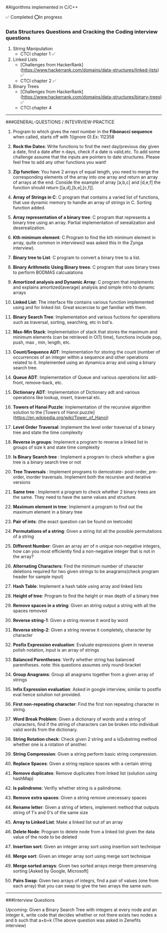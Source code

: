 #Algorithms implemented in C/C++ 

:white_check_mark: Completed
:o:In progress

### Data Structures Questions and Cracking the Coding interview questions

1. String Manipulation
   - CTCI chapter 1 :white_check_mark:
2. Linked Lists
   - [Challenges from HackerRank] (https://www.hackerrank.com/domains/data-structures/linked-lists) :white_check_mark:
   - CTCI chapter 2 :white_check_mark:
3. Binary Trees
   - [Challenges from HackerRank] (https://www.hackerrank.com/domains/data-structures/binary-trees) :white_check_mark:
   - CTCI chapter 4

---------------------------------------------------------------------------------------------------------------------

###GENERAL-QUESTIONS / INTEVRVIEW-PRACTICE

1. Program to which gives the next number in the **Fibonacci sequence** when called, starts off with 1(ignore 0).Ex: 112358

2. **Rock the Dates**: Write functions to find the next day/previous day given a date, find a date after n days, check if a date is valid,etc. To add some challenge assume that the inputs are pointers to date structures. Please feel free to add any other functions you want!

3. **Zip function**: You have 2 arrays of equal length, you need to merge the corresponding elements of the array into one array and return an array of arrays at the end. Conside the example
of array [a,b,c] and [d,e,f] the function should return [[a,d],[b,e],[c,f]].

4. **Array of Strings in C**: C program that contains a varied list of functions, that use dynamic memory to handle an array of strings in C. Sorting function added.

5. **Array representation of a binary tree**: C program that represents a binary tree using an array. Partial implementation of serealization and deserealization.

6. **Kth minimum element**: C Program to find the kth minimum element in array, quite common in interviews(I was asked this in the Zynga interview).

7. **Binary tree to List**: C program to convert a binary tree to a list. 

8. **Binary Arithmetic Using Binary trees**: C program that uses binary trees to perform BODMAS calcualations 

9. **Amortized analysis and Dynamic Array**: C program that implements and explains amortized(average) analysis and simple intro to dynamc arrays

10. **Linked List**: The interface file contains various function implemented using and for linked list. Great excercise to get familiar with them. 

11. **Binary Search Tree**: Implementation and various fuctions for operations such as traversal, sorting, searching, etc in bst's.

12. **Max-Min Stack**: Implementation of stack that stores the maximum and minimum elements (can be retrieved in O(1) time), functions include pop, push, max , min, length, etc.

13. **Count/Sequence ADT**: Implementation for storing the count (number of occurrences of an integer within a sequence and other operations related to it. Implemented using an dynamica array and using a binary search tree.

14. **Queue ADT**: Implementation of Queue and various operations list add-front, remove-back, etc. 

15. **Dictionary ADT**: Implementation of Dictionary adt and various operations like lookup, insert, traversal etc.

16. **Towers of Hanoi Puzzle**: Implementation of the recursive algorithm solution to the [Towers of Hanoi puzzle] (https://en.wikipedia.org/wiki/Tower_of_Hanoi)

17. **Level Order Traversal**: Implement the level order traversal of a binary tree and state the time complexity

18. **Reverse in groups**: Implement a program to reverse a linked list in groups of size k and state time complexity 

19. **Is Binary Search tree** : Implement a program to check whether a give tree is a binary search tree or not

20. **Tree Traversals** : Implement programs to demostrate- post-order, pre-order, inorder traversals. Implement both the recursive and iterative versions

21. **Same tree** : Implement a program to check whether 2 binary trees are the same. They need to have the same values and structure.

22. **Maximum element in tree**: Implement a program to find out the maximum element in a binary tree

23. **Pair of ints**: (the exact question can be found on leetcode)

24. **Permutations of a string**: Given a string list all the possible permutations of a string

25. **Different Number**: Given an array arr of n unique non-negative integers, how can you most efficiently find a non-negative integer that is not in the array?

26. **Alternating Characters**: Find the minimum number of character deletions required for two given strings to be anagrams(check program header for sample input)

27. **Hash Table**: Implement a hash table using array and linked lists

28. **Height of tree**: Program to find the height or max depth of a binary tree

29. **Remove spaces in a string**: Given an string output a string with all the spaces removed

30. **Reverse string-1**: Given a string reverse it word by word 

31. **Reverse string-2**: Given a string reverse it completely, character by character

32. **Posfix Expression evaluation**: Evaluate expressions given in reverse polish notation, input is an array of strings

33. **Balanced Parentheses**: Verify whether string has balanced parentheses. note: this questions assumes only round-bracket

34. **Group Anagrams**: Group all anagrams together from a given array of strings

35. **Infix Expression evaluation**: Asked in google interview, similar to postfix eval hence solution not provided.

36. **First non-repeating character**: Find the first non repeating character in string.

37. **Word Break Problem**: Given a dictionary of words and a string of characters, find if the string of characters can be broken into individual valid words from the dictionary.

38. **String Rotation check**: Check given 2 string and a isSubstring method whether one is a rotation of another.

39. **String Compression**: Given a string perform basic string compression.

40. **Replace Spaces**: Given a string replace spaces with a certain string

41. **Remove duplicates**: Remove duplicates from linked list (solution using hashMap)

42. **Is palindrome**: Verifiy whether string is a palindrome.

43. **Remove extra spaces**: Given a string remove unecessary spaces

44. **Rename letter**: Given a string of letters, implement method that outputs string of 1's and 0's of the same size

45. **Array to Linked List**: Make a linked list out of an array

46. **Delete Node**: Program to delete node from a linked list given the data value of the node to be deleted

47. **Insertion sort**: Given an integer array sort using insertion sort technique

48. **Merge sort**: Given an integer array sort using merge sort technique

49. **Merge sorted arrays**: Given two sorted arrays merge them preserving sorting [Asked by Google, Microsoft] 

50. **Pairs Swap**: Given two arrays of integrs, find a pair of values (one from each array) that you can swap to give the two arrays the same sum.
---------------------------------------------------------------------------------------------------------------------

###Interview Questions

Upcoming: Given a Binary Search Tree with integers at every node and   an integer k, write code that decides whether or not there exists two nodes a and b such that a+b=k
(The above question was asked in Zenefits interview)

